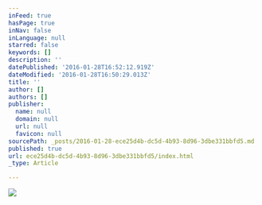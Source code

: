```yaml
---
inFeed: true
hasPage: true
inNav: false
inLanguage: null
starred: false
keywords: []
description: ''
datePublished: '2016-01-28T16:52:12.919Z'
dateModified: '2016-01-28T16:50:29.013Z'
title: ''
author: []
authors: []
publisher:
  name: null
  domain: null
  url: null
  favicon: null
sourcePath: _posts/2016-01-28-ece25d4b-dc5d-4b93-8d96-3dbe331bbfd5.md
published: true
url: ece25d4b-dc5d-4b93-8d96-3dbe331bbfd5/index.html
_type: Article

---
```

![](https://the-grid-user-content.s3-us-west-2.amazonaws.com/602fce5f-118d-4004-b7b1-660ab13ca396.jpg)